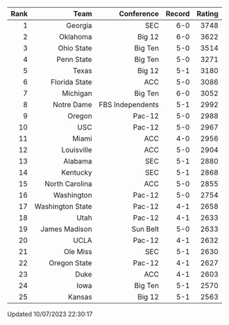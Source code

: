 | Rank  | Team                 | Conference           | Record   | Rating |
| ---:  | ---:                 | ---:                 | ---:     | ---:   |
| 1     | Georgia              | SEC                  | 6-0      | 3748   |
| 2     | Oklahoma             | Big 12               | 6-0      | 3622   |
| 3     | Ohio State           | Big Ten              | 5-0      | 3514   |
| 4     | Penn State           | Big Ten              | 5-0      | 3271   |
| 5     | Texas                | Big 12               | 5-1      | 3180   |
| 6     | Florida State        | ACC                  | 5-0      | 3086   |
| 7     | Michigan             | Big Ten              | 6-0      | 3052   |
| 8     | Notre Dame           | FBS Independents     | 5-1      | 2992   |
| 9     | Oregon               | Pac-12               | 5-0      | 2988   |
| 10    | USC                  | Pac-12               | 5-0      | 2967   |
| 11    | Miami                | ACC                  | 4-0      | 2956   |
| 12    | Louisville           | ACC                  | 5-0      | 2904   |
| 13    | Alabama              | SEC                  | 5-1      | 2880   |
| 14    | Kentucky             | SEC                  | 5-1      | 2868   |
| 15    | North Carolina       | ACC                  | 5-0      | 2855   |
| 16    | Washington           | Pac-12               | 5-0      | 2754   |
| 17    | Washington State     | Pac-12               | 4-1      | 2658   |
| 18    | Utah                 | Pac-12               | 4-1      | 2633   |
| 19    | James Madison        | Sun Belt             | 5-0      | 2633   |
| 20    | UCLA                 | Pac-12               | 4-1      | 2632   |
| 21    | Ole Miss             | SEC                  | 5-1      | 2630   |
| 22    | Oregon State         | Pac-12               | 4-1      | 2627   |
| 23    | Duke                 | ACC                  | 4-1      | 2603   |
| 24    | Iowa                 | Big Ten              | 5-1      | 2570   |
| 25    | Kansas               | Big 12               | 5-1      | 2563   |

Updated 10/07/2023 22:30:17
